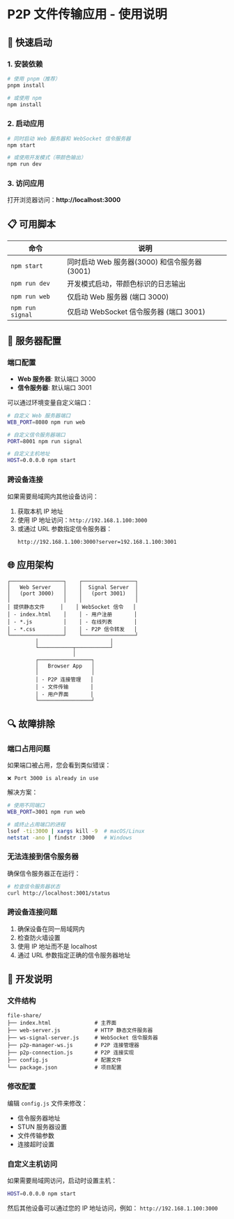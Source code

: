 # P2P 文件传输应用 - 使用说明

## 🚀 快速启动

### 1. 安装依赖
```bash
# 使用 pnpm（推荐）
pnpm install

# 或使用 npm
npm install
```

### 2. 启动应用
```bash
# 同时启动 Web 服务器和 WebSocket 信令服务器
npm start

# 或使用开发模式（带颜色输出）
npm run dev
```

### 3. 访问应用
打开浏览器访问：**http://localhost:3000**

## 📋 可用脚本

| 命令 | 说明 |
|------|------|
| `npm start` | 同时启动 Web 服务器(3000) 和信令服务器(3001) |
| `npm run dev` | 开发模式启动，带颜色标识的日志输出 |
| `npm run web` | 仅启动 Web 服务器 (端口 3000) |
| `npm run signal` | 仅启动 WebSocket 信令服务器 (端口 3001) |

## 🔧 服务器配置

### 端口配置
- **Web 服务器**: 默认端口 3000
- **信令服务器**: 默认端口 3001

可以通过环境变量自定义端口：
```bash
# 自定义 Web 服务器端口
WEB_PORT=8080 npm run web

# 自定义信令服务器端口
PORT=8001 npm run signal

# 自定义主机地址
HOST=0.0.0.0 npm start
```

### 跨设备连接
如果需要局域网内其他设备访问：

1. 获取本机 IP 地址
2. 使用 IP 地址访问：`http://192.168.1.100:3000`
3. 或通过 URL 参数指定信令服务器：
   ```
   http://192.168.1.100:3000?server=192.168.1.100:3001
   ```

## 🌐 应用架构

```
┌─────────────────┐    ┌─────────────────┐
│   Web Server    │    │  Signal Server  │
│   (port 3000)   │    │   (port 3001)   │
│                 │    │                 │
│ 提供静态文件     │    │ WebSocket 信令   │
│ - index.html    │    │ - 用户注册       │
│ - *.js          │    │ - 在线列表       │
│ - *.css         │    │ - P2P 信令转发   │
└─────────────────┘    └─────────────────┘
         │                       │
         └───────────┬───────────┘
                     │
         ┌─────────────────┐
         │   Browser App   │
         │                 │
         │ - P2P 连接管理   │
         │ - 文件传输       │
         │ - 用户界面       │
         └─────────────────┘
```

## 🔍 故障排除

### 端口占用问题
如果端口被占用，您会看到类似错误：
```
❌ Port 3000 is already in use
```

解决方案：
```bash
# 使用不同端口
WEB_PORT=3001 npm run web

# 或终止占用端口的进程
lsof -ti:3000 | xargs kill -9  # macOS/Linux
netstat -ano | findstr :3000   # Windows
```

### 无法连接到信令服务器
确保信令服务器正在运行：
```bash
# 检查信令服务器状态
curl http://localhost:3001/status
```

### 跨设备连接问题
1. 确保设备在同一局域网内
2. 检查防火墙设置
3. 使用 IP 地址而不是 localhost
4. 通过 URL 参数指定正确的信令服务器地址

## 📝 开发说明

### 文件结构
```
file-share/
├── index.html              # 主界面
├── web-server.js           # HTTP 静态文件服务器
├── ws-signal-server.js     # WebSocket 信令服务器
├── p2p-manager-ws.js       # P2P 连接管理器
├── p2p-connection.js       # P2P 连接实现
├── config.js               # 配置文件
└── package.json            # 项目配置
```

### 修改配置
编辑 `config.js` 文件来修改：
- 信令服务器地址
- STUN 服务器设置
- 文件传输参数
- 连接超时设置

### 自定义主机访问
如果需要局域网访问，启动时设置主机：
```bash
HOST=0.0.0.0 npm start
```

然后其他设备可以通过您的 IP 地址访问，例如：
`http://192.168.1.100:3000` 